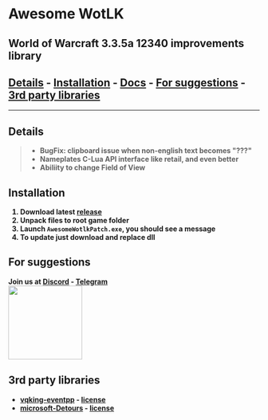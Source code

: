 # Awesome WotLK
## World of Warcraft 3.3.5a 12340 improvements library

## <b> [Details](#details) - [Installation](#installation) - [Docs](https://github.com/FrostAtom/awesome_wotlk/blob/main/docs/api_reference.md) - [For suggestions](#for-suggestions) - [3rd party libraries](#3rd-party-libraries)

___
## Details
> - BugFix: clipboard issue when non-english text becomes "???"
> - Nameplates C-Lua API interface like retail, and even better<br>
> - Abiliity to change Field of View

## Installation
1) Download latest [release](https://github.com/FrostAtom/awesome_wotlk/releases)
2) Unpack files to root game folder
3) Launch `AwesomeWotlkPatch.exe`, you should see a message
4) To update just download and replace dll

## For suggestions
Join us at [Discord](https://discord.gg/NNnBTK5c8e) - [Telegram](https://t.me/wow_soft)
<br><img src="https://raw.githubusercontent.com/FrostAtom/awesome_wotlk/main/docs/assets/wow_soft.jpg" width="148" height="148">

## 3rd party libraries
- [vqking-eventpp](https://github.com/wqking/eventpp) - [license](https://github.com/wqking/eventpp/blob/master/license)
- [microsoft-Detours](https://github.com/microsoft/Detours) - [license](https://github.com/microsoft/Detours/blob/6782fe6e6ab11ae34ae66182aa5a73b5fdbcd839/LICENSE.md)